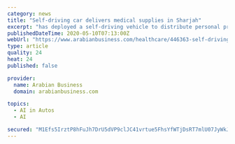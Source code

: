 ```yaml
---
category: news
title: "Self-driving car delivers medical supplies in Sharjah"
excerpt: "has deployed a self-driving vehicle to distribute personal protective equipment to residents and workers at a Sharjah residential complex, it was announced on Friday. The initiative forms part of a partnership between the MoHAP, Sharjah’s Family Health Promotion Centre and Huawei. The vehicle uses Artificial Intelligence (AI) technologies and 5G."
publishedDateTime: 2020-05-10T07:13:00Z
webUrl: "https://www.arabianbusiness.com/healthcare/446363-self-driving-car-delivers-medical-supplies-in-sharjah"
type: article
quality: 24
heat: 24
published: false

provider:
  name: Arabian Business
  domain: arabianbusiness.com

topics:
  - AI in Autos
  - AI

secured: "M1Efs5IrztP8hFuJh7DrU5dVP9clJC41vrtue5FhsYfWTjDsRT7mlU07JyWkJZUTIT18xg9Le1XRKxj+DW8rHPAT2M/bRsV8NtdlnfL6d0FBxfyAxLhKjeecmlwAtLUZfVojc2oto2xVvwvXtzlMtHvc2fp3XLqtKbMtlOGbHRtT6Z/rhJjHN89aD5pf05FnCrkLSIqyv5rBbO/k2v3i4/irQ1p8klYF92mXnFQ/SApExsgEhshO9CwUNK4SEMpb1tayRJ8eqjbJF7yImzHwfOSGC0wzAvAwHX81GPRXjMSoAw/7MKSpK1of7shCUpKmzc8kVY3ib146TsJiYs6/Wbu2Lcy9XkyPAh+rE+Vuy7hjWIBC6srxHmuYktlpolBQgUetF1zgp/kDmYvl/lYDeiWb30kTH/pqQhobYpJCrHtihRweaagkJNObEsvlILQ3rvouItlLa6WGddsZUA03WbAqcMkSdc+RtXutTGLJqTg=;zk14zffGDfbSNRdkaSxezw=="
---
```


